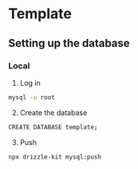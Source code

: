 # Template

## Setting up the database

### Local

1. Log in

```bash
mysql -u root
```

2. Create the database

```bash
CREATE DATABASE template;
```

3. Push

```bash
npx drizzle-kit mysql:push
```
